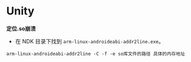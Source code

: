 # Unity

**定位.so崩溃**

* 在 NDK 目录下找到 `arm-linux-androideabi-addr2line.exe`。

```shell
arm-linux-androideabi-addr2line -C -f -e so库文件的路径 具体的内存地址
```

